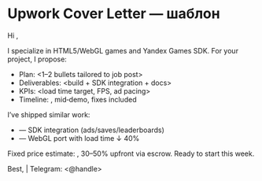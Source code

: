# Upwork Cover Letter — шаблон

Hi <Client>,

I specialize in HTML5/WebGL games and Yandex Games SDK. For your project, I propose:
- Plan: <1–2 bullets tailored to job post>
- Deliverables: <build + SDK integration + docs>
- KPIs: <load time target, FPS, ad pacing>
- Timeline: <N days>, mid‑demo, fixes included

I’ve shipped similar work:
- <Link1> — SDK integration (ads/saves/leaderboards)
- <Link2> — WebGL port with load time ↓ 40%

Fixed price estimate: <range>, 30–50% upfront via escrow. Ready to start this week.

Best,
<Your Name> | Telegram: <@handle>

